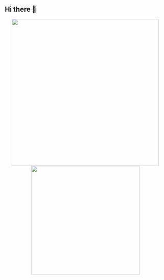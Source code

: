 ## Hi there 👋

<p align="center">
  <img src = "https://github-readme-stats.vercel.app/api?username=lasting-yang" width = 460>
  <img src = "https://github-readme-stats.vercel.app/api/top-langs/?username=lasting-yang&layout=compact&hide_border=true&langs_count=10&theme=graywhite&include_all_commits=true&count_private=true" width = 340>
</p>

<!---
lasting-yang/lasting-yang is a ✨ special ✨ repository because its `README.md` (this file) appears on your GitHub profile.
You can click the Preview link to take a look at your changes.
--->

<!--
**seacho/seacho** is a ✨ _special_ ✨ repository because its `README.md` (this file) appears on your GitHub profile.

Here are some ideas to get you started:

- 🔭 I’m currently working on ...
- 🌱 I’m currently learning ...
- 👯 I’m looking to collaborate on ...
- 🤔 I’m looking for help with ...
- 💬 Ask me about ...
- 📫 How to reach me: ...
- 😄 Pronouns: ...
- ⚡ Fun fact: ...
-->
